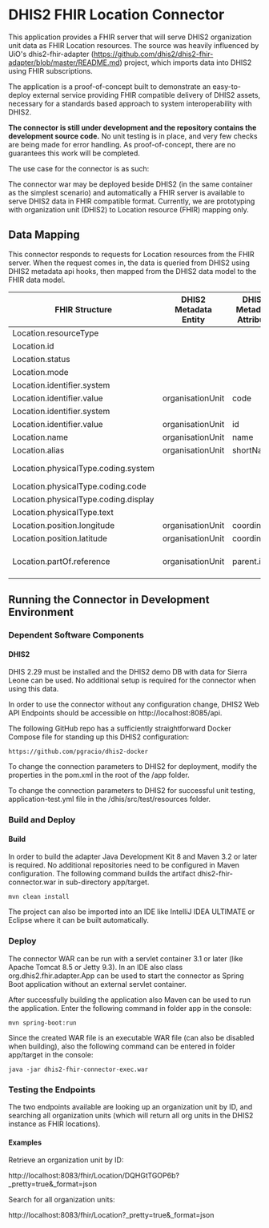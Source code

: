 # DHIS2 FHIR Location Connector
 
This application provides a FHIR server that will serve DHIS2 organization unit data as FHIR Location resources. The source was heavily influenced by UiO's dhis2-fhir-adapter (https://github.com/dhis2/dhis2-fhir-adapter/blob/master/README.md) project, which imports data into DHIS2 using FHIR subscriptions. 
 
The application is a proof-of-concept built to demonstrate an easy-to-deploy external service providing FHIR compatible delivery of DHIS2 assets, necessary for a standards based approach to system interoperability with DHIS2. 

__The connector is still under development and the repository contains the development source code.__  No unit testing is in place, and very few checks are being made for error handling. As proof-of-concept, there are no guarantees this work will be completed. 

The use case for the connector is as such: 

The connector war may be deployed beside DHIS2 (in the same container as the simplest scenario) and automatically a FHIR server is available to serve DHIS2 data in FHIR compatible format. Currently, we are prototyping with organization unit (DHIS2) to Location resource (FHIR) mapping only. 

## Data Mapping

This connector responds to requests for Location resources from the FHIR server. When the request comes in, the data is queried from DHIS2 using DHIS2 metadata api hooks, then mapped from the DHIS2 data model to the FHIR data model. 

|  FHIR Structure | DHIS2 Metadata Entity | DHIS2 Metadata Attribute | Derived? | Required  |
|  ------ | ------ | ------ | ------ | ------ |
|  Location.resourceType |  |  | Location | yes |
|  Location.id |  |  | derived unique id | yes |
|  Location.status |  |  | active | no |
|  Location.mode |  |  | instance | no |
|  Location.identifier.system |  |  | http://dhis2.org/code | no |
|  Location.identifier.value | organisationUnit | code |  | no |
|  Location.identifier.system |  |  | http://dhis2.org/id | no |
|  Location.identifier.value | organisationUnit | id |  | no |
|  Location.name | organisationUnit | name |  | no |
|  Location.alias | organisationUnit | shortName |  | no |
|  Location.physicalType.coding.system |  |  | http://hl7.org/fhir/location-physical-type | no |
|  Location.physicalType.coding.code |  |  | area:bu | no |
|  Location.physicalType.coding.display |  |  | Area:Building | no |
|  Location.physicalType.text |  |  | Administrative Area:Facility | no |
|  Location.position.longitude | organisationUnit | coordinates |  | yes |
|  Location.position.latitude | organisationUnit | coordinates |  | yes |
|  Location.partOf.reference | organisationUnit | parent.id | some derivation necessary: second to last element in path | no |

## Running the Connector in Development Environment
### Dependent Software Components
#### DHIS2

DHIS 2.29 must be installed and the DHIS2 demo DB with data for Sierra Leone can be used. No additional setup is required for the connector when using this data.

In order to use the connector without any configuration change, DHIS2 Web API Endpoints should be accessible on http://localhost:8085/api.

The following GitHub repo has a sufficiently straightforward Docker Compose file for standing up this DHIS2 configuration: 
```
https://github.com/pgracio/dhis2-docker
```

To change the connection parameters to DHIS2 for deployment, modify the properties in the pom.xml in the root of the /app folder. 

To change the connection parameters to DHIS2 for successful unit testing, application-test.yml file in the /dhis/src/test/resources folder. 


### Build and Deploy
#### Build

In order to build the adapter Java Development Kit 8 and Maven 3.2 or later is required. No additional repositories need to be configured in Maven configuration. The following command builds the artifact dhis2-fhir-connector.war in sub-directory app/target.

    mvn clean install

The project can also be imported into an IDE like IntelliJ IDEA ULTIMATE or Eclipse where it can be built automatically.

### Deploy

The connector WAR can be run with a servlet container 3.1 or later (like Apache Tomcat 8.5 or Jetty 9.3). In an IDE also class org.dhis2.fhir.adapter.App can be used to start the connector as Spring Boot application without an external servlet 
container.

After successfully building the application also Maven can be used to run the application. Enter the following command in folder app in the console:

    mvn spring-boot:run
    
Since the created WAR file is an executable WAR file (can also be disabled when building), also the following command can be entered in folder app/target in the console:

    java -jar dhis2-fhir-connector-exec.war 

### Testing the Endpoints

The two endpoints available are looking up an organization unit by ID, and searching all organization units (which will return all org units in the DHIS2 instance as FHIR locations). 

#### Examples 

Retrieve an organization unit by ID: 

http://localhost:8083/fhir/Location/DQHGtTGOP6b?_pretty=true&_format=json

Search for all organization units: 

http://localhost:8083/fhir/Location?_pretty=true&_format=json

 


